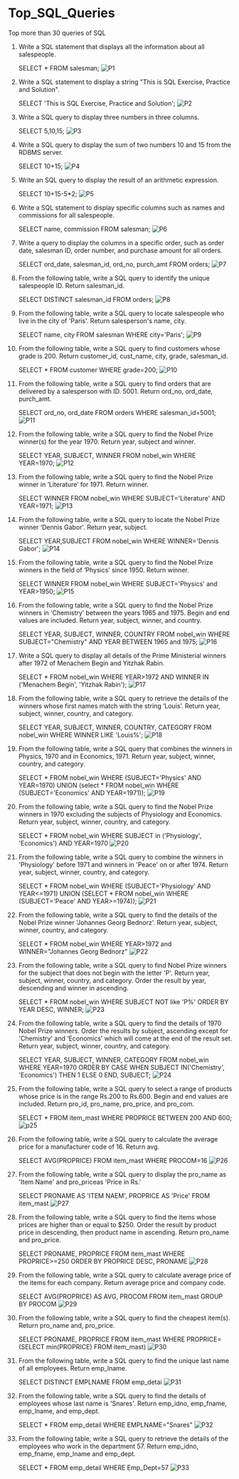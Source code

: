 # Top_SQL_Queries
Top more than 30 queries of SQL

1.	Write a SQL statement that displays all the information about all salespeople.

  	SELECT * FROM salesman;
    ![P1](https://github.com/user-attachments/assets/6cfdca1d-7c16-4c72-9929-abd5bed7099b)

2.	Write a SQL statement to display a string "This is SQL Exercise, Practice and   Solution".

  	SELECT 'This is SQL Exercise, Practice and Solution';
    ![P2](https://github.com/user-attachments/assets/58b81c7f-2cc8-4c27-9861-cc6a55b090d0)

3.	Write a SQL query to display three numbers in three columns.

  	SELECT 5,10,15;
  	![P3](https://github.com/user-attachments/assets/e700fe54-9d83-49ef-b332-ccc2179fc1f1)


4.	Write a SQL query to display the sum of two numbers 10 and 15 from the RDBMS server.

  	SELECT 10+15;
  	![P4](https://github.com/user-attachments/assets/8c5a698c-c978-4f91-9609-9133a03b5176)
  
5.	Write an SQL query to display the result of an arithmetic expression. 

  	SELECT 10+15-5*2;
  	![P5](https://github.com/user-attachments/assets/6a744d8e-22fd-4ba7-ac08-7838f4e084bb)

6. Write a SQL statement to display specific columns such as names and commissions for all salespeople.

    SELECT name, commission FROM salesman;
   ![P6](https://github.com/user-attachments/assets/028dc585-7bb6-49e7-8227-b4f628a8f503)
    
7.	Write a query to display the columns in a specific order, such as order date, salesman ID, order number, and purchase amount for all orders.  

   	SELECT ord_date, salesman_id, ord_no, purch_amt FROM orders;
   	![P7](https://github.com/user-attachments/assets/ab94b6f3-7c41-4d85-9312-69b24d1611b9)

8. From the following table, write a SQL query to identify the unique salespeople ID. Return salesman_id.

    SELECT DISTINCT salesman_id FROM orders;
    ![P8](https://github.com/user-attachments/assets/bfae5d55-1641-4beb-8b3d-a6e4b602bdd2)

9. From the following table, write a SQL query to locate salespeople who live in the city of 'Paris'. Return salesperson's name, city.

    SELECT name, city FROM salesman WHERE city='Paris';
    ![P9](https://github.com/user-attachments/assets/7e49313b-a1f7-4e92-aa5b-122f3cd6364e)

10. From the following table, write a SQL query to find customers whose grade is 200. Return customer_id, cust_name, city, grade, salesman_id.

    SELECT * FROM customer WHERE grade=200;
    ![P10](https://github.com/user-attachments/assets/df80c83d-0489-41fa-ade3-ec2dcf8c5546)

11. From the following table, write a SQL query to find orders that are delivered by a salesperson with ID. 5001. Return ord_no, ord_date, purch_amt.

    SELECT ord_no, ord_date FROM orders WHERE salesman_id=5001;
    ![P11](https://github.com/user-attachments/assets/61876ac4-6d05-4878-9222-92f179bbe5e4)

12. From the following table, write a SQL query to find the Nobel Prize winner(s) for the year 1970. Return year, subject and winner.

    SELECT YEAR, SUBJECT, WINNER FROM nobel_win WHERE YEAR=1970;
    ![P12](https://github.com/user-attachments/assets/376b13ae-5186-434d-88d9-807509f623bf)

20. From the following table, write a SQL query to find the Nobel Prize winner in ‘Literature’ for 1971. Return winner.

    SELECT WINNER FROM nobel_win WHERE SUBJECT='Literature' AND YEAR=1971;
    ![P13](https://github.com/user-attachments/assets/41c13101-4d2d-47a3-b75a-24da573cc52d)

21. From the following table, write a SQL query to locate the Nobel Prize winner ‘Dennis Gabor'. Return year, subject.

    SELECT YEAR,SUBJECT FROM nobel_win WHERE WINNER='Dennis Gabor';
    ![P14](https://github.com/user-attachments/assets/4796e653-ce7b-40e4-a080-e0f2e49b451c)

22. From the following table, write a SQL query to find the Nobel Prize winners in the field of ‘Physics’ since 1950. Return winner.

    SELECT WINNER FROM nobel_win WHERE SUBJECT='Physics' and YEAR>1950;
    ![P15](https://github.com/user-attachments/assets/3bf33b63-df98-480c-89f3-46e7885d6251)

23. From the following table, write a SQL query to find the Nobel Prize winners in ‘Chemistry’ between the years 1965 and 1975. Begin and end values are included. Return year, subject, winner, and country.

    SELECT YEAR, SUBJECT, WINNER, COUNTRY FROM nobel_win WHERE SUBJECT="Chemistry" AND YEAR BETWEEN 1965 and 1975;
    ![P16](https://github.com/user-attachments/assets/7a46ba32-44f2-4dd3-b421-12d96c7fb8a2)

24. Write a SQL query to display all details of the Prime Ministerial winners after 1972 of Menachem Begin and Yitzhak Rabin.

    SELECT * FROM nobel_win WHERE YEAR>1972 AND WINNER IN ('Menachem Begin', 'Yitzhak Rabin');
    ![P17](https://github.com/user-attachments/assets/ecff2a8a-291b-410b-aefc-abffd4fee9b2)

25. From the following table, write a SQL query to retrieve the details of the winners whose first names match with the string ‘Louis’. Return year, subject, winner, country, and category.

    SELECT YEAR, SUBJECT, WINNER, COUNTRY, CATEGORY FROM nobel_win WHERE WINNER LIKE 'Louis%';
    ![P18](https://github.com/user-attachments/assets/3f3062cb-509f-4987-9731-e1e36c29de6a)

26. From the following table, write a SQL query that combines the winners in Physics, 1970 and in Economics, 1971. Return year, subject, winner, country, and category.

    SELECT * FROM nobel_win WHERE (SUBJECT='Physics' AND YEAR=1970)
    UNION
    (select * FROM nobel_win WHERE (SUBJECT='Economics' AND YEAR=1971));
    ![P19](https://github.com/user-attachments/assets/e7cc3845-699b-4450-a899-2e6d41320964)

28. From the following table, write a SQL query to find the Nobel Prize winners in 1970 excluding the subjects of Physiology and Economics. Return year, subject, winner, country, and category.

    SELECT * FROM nobel_win WHERE SUBJECT in ('Physiology', 'Economics') AND YEAR=1970
    ![P20](https://github.com/user-attachments/assets/b2c4365e-175e-4a55-8814-a57dfe19d4a3)

29. From the following table, write a SQL query to combine the winners in 'Physiology' before 1971 and winners in 'Peace' on or after 1974. Return year, subject, winner, country, and category.

    SELECT * FROM nobel_win WHERE (SUBJECT='Physiology' AND YEAR<=1971)
    UNION
    (SELECT * FROM nobel_win WHERE (SUBJECT='Peace' AND YEAR>=1974));
    ![P21](https://github.com/user-attachments/assets/3cacfdd0-996e-4c1d-ae64-77ab061a8897)

30. From the following table, write a SQL query to find the details of the Nobel Prize winner 'Johannes Georg Bednorz'. Return year, subject, winner, country, and category.

    SELECT * FROM nobel_win WHERE YEAR>1972 and WINNER="Johannes Georg Bednorz"
    ![P22](https://github.com/user-attachments/assets/7c0a0055-d1aa-4a27-896c-fee93c5fd133)

31. From the following table, write a SQL query to find Nobel Prize winners for the subject that does not begin with the letter 'P'. Return year, subject, winner, country, and category. Order the result by year, descending and winner in ascending.

    SELECT * FROM nobel_win WHERE SUBJECT NOT like 'P%' ORDER BY YEAR DESC, WINNER;
    ![P23](https://github.com/user-attachments/assets/3a7a5bab-5b0a-4716-a715-4bb3ce86929a)

32. From the following table, write a SQL query to find the details of 1970 Nobel Prize winners. Order the results by subject, ascending except for 'Chemistry' and ‘Economics’ which will come at the end of the result set. Return year, subject, winner, country, and category.

    SELECT YEAR, SUBJECT, WINNER, CATEGORY FROM nobel_win WHERE YEAR=1970 ORDER BY CASE WHEN SUBJECT IN('Chemistry', 'Economics') THEN 1 ELSE 0 END, SUBJECT;
    ![P24](https://github.com/user-attachments/assets/ac058d56-0563-4887-96f4-e971df8991d2)

33. From the following table, write a SQL query to select a range of products whose price is in the range Rs.200 to Rs.600. Begin and end values are included. Return pro_id, pro_name, pro_price, and pro_com.

    SELECT * FROM item_mast WHERE PROPRICE BETWEEN 200 AND 600;
    ![p25](https://github.com/user-attachments/assets/1630969a-2546-40d1-8e22-3dfe164b699b)

34. From the following table, write a SQL query to calculate the average price for a manufacturer code of 16. Return avg.

    SELECT AVG(PROPRICE) FROM item_mast WHERE PROCOM=16
    ![P26](https://github.com/user-attachments/assets/ff726248-cd42-45dc-99d3-17286d1a5f77)

36. From the following table, write a SQL query to display the pro_name as 'Item Name' and pro_priceas 'Price in Rs.'

    SELECT PRONAME AS 'ITEM NAEM', PROPRICE AS 'Price' FROM item_mast
    ![P27](https://github.com/user-attachments/assets/e62eaa3f-e2f3-415c-a786-0393282ef074)

37. From the following table, write a SQL query to find the items whose prices are higher than or equal to $250. Order the result by product price in descending, then product name in ascending. Return pro_name and pro_price.

    SELECT PRONAME, PROPRICE FROM item_mast WHERE PROPRICE>=250 ORDER BY PROPRICE DESC, PRONAME
    ![P28](https://github.com/user-attachments/assets/f71a3686-76ae-455b-8f20-df9a9dac2ae9)

38. From the following table, write a SQL query to calculate average price of the items for each company. Return average price and company code.

    SELECT AVG(PROPRICE) AS AVG, PROCOM FROM item_mast GROUP BY PROCOM
    ![P29](https://github.com/user-attachments/assets/a9ca5622-979f-4243-90eb-ba9294f3e6a6)

39. From the following table, write a SQL query to find the cheapest item(s). Return pro_name and, pro_price.

    SELECT PRONAME, PROPRICE FROM item_mast WHERE PROPRICE=(SELECT min(PROPRICE) FROM item_mast)
    ![P30](https://github.com/user-attachments/assets/f2d79b6f-b98c-4918-b36a-74e04c0d6314)

40. From the following table, write a SQL query to find the unique last name of all employees. Return emp_lname.

    SELECT DISTINCT EMPLNAME FROM emp_detai
    ![P31](https://github.com/user-attachments/assets/c1b54873-94ed-41c1-8d01-6e4e6684b463)

41. From the following table, write a SQL query to find the details of employees whose last name is 'Snares'. Return emp_idno, emp_fname, emp_lname, and emp_dept.

    SELECT * FROM emp_detail WHERE EMPLNAME="Snares"
    ![P32](https://github.com/user-attachments/assets/12195412-ebf8-4d17-9b92-d45bf8edb124)

42. From the following table, write a SQL query to retrieve the details of the employees who work in the department 57. Return emp_idno, emp_fname, emp_lname and emp_dept.

    SELECT * FROM emp_detail WHERE Emp_Dept=57
    ![P33](https://github.com/user-attachments/assets/aa53a95f-1aa7-47d5-978c-3a3060596451)




